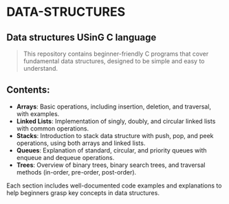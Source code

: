 # DATA-STRUCTURES
## Data structures USinG C language
> This repository contains beginner-friendly C programs that cover fundamental data structures, designed to be simple and easy to understand.
## Contents:

- **Arrays**: Basic operations, including insertion, deletion, and traversal, with examples.
- **Linked Lists**: Implementation of singly, doubly, and circular linked lists with common operations.
- **Stacks**: Introduction to stack data structure with push, pop, and peek operations, using both arrays and linked lists.
- **Queues**: Explanation of standard, circular, and priority queues with enqueue and dequeue operations.
- **Trees**: Overview of binary trees, binary search trees, and traversal methods (in-order, pre-order, post-order).

Each section includes well-documented code examples and explanations to help beginners grasp key concepts in data structures.
